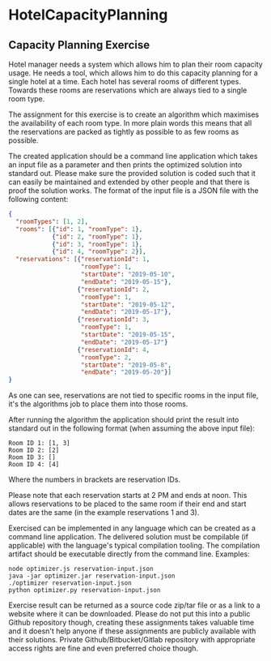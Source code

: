 # HotelCapacityPlanning
Capacity Planning Exercise
--------------------------

Hotel manager needs a system which allows him to plan their room capacity usage. He needs a tool, which allows him to do this capacity planning for a single hotel at a time. Each hotel has several rooms of different types. Towards these rooms are reservations which are always tied to a single room type.

The assignment for this exercise is to create an algorithm which maximises the availability of each room type. In more plain words this means that all the reservations are packed as tightly as possible to as few rooms as possible.

The created application should be a command line application which takes an input file as a parameter and then prints the optimized solution into standard out. Please make sure the provided solution is coded such that it can easily be maintained and extended by other people and that there is proof the solution works. The format of the input file is a JSON file with the following content:

```json
{
  "roomTypes": [1, 2],
  "rooms": [{"id": 1, "roomType": 1},
            {"id": 2, "roomType": 1},
            {"id": 3, "roomType": 1},
            {"id": 4, "roomType": 2}],
  "reservations": [{"reservationId": 1,
                    "roomType": 1,
                    "startDate": "2019-05-10",
                    "endDate": "2019-05-15"},
                   {"reservationId": 2,
                    "roomType": 1,
                    "startDate": "2019-05-12",
                    "endDate": "2019-05-17"},
                   {"reservationId": 3,
                    "roomType": 1,
                    "startDate": "2019-05-15",
                    "endDate": "2019-05-17"}
                   {"reservationId": 4,
                    "roomType": 2,
                    "startDate": "2019-05-8",
                    "endDate": "2019-05-20"}]
}
```

As one can see, reservations are not tied to specific rooms in the input file, it's the algorithms job to place them into those rooms.

After running the algorithm the application should print the result into standard out in the following format (when assuming the above input file):

```
Room ID 1: [1, 3]
Room ID 2: [2]
Room ID 3: []
Room ID 4: [4]
```

Where the numbers in brackets are reservation IDs.

Please note that each reservation starts at 2 PM and ends at noon. This allows reservations to be placed to the same room if their end and start dates are the same (in the example reservations 1 and 3).

Exercised can be implemented in any language which can be created as a command line application. The delivered solution must be compilable (if applicable) with the language's typical compilation tooling. The compilation artifact should be executable directly from the command line. Examples:

```
node optimizer.js reservation-input.json
java -jar optimizer.jar reservation-input.json
./optimizer reservation-input.json
python optimizer.py reservation-input.json
```

Exercise result can be returned as a source code zip/tar file or as a link to a website where it can be downloaded. Please do not put this into a public Github repository though, creating these assignments takes valuable time and it doesn't help anyone if these assignments are publicly available with their solutions. Private Github/Bitbucket/Gitlab repository with appropriate access rights are fine and even preferred choice though.
